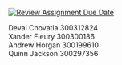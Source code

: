 [![Review Assignment Due Date](https://classroom.github.com/assets/deadline-readme-button-24ddc0f5d75046c5622901739e7c5dd533143b0c8e959d652212380cedb1ea36.svg)](https://classroom.github.com/a/NsogzK3F)

Deval Chovatia 300312824 <br>
Xander Fleury 300300186 <br>
Andrew Horgan 300199610 <br>
Quinn Jackson 300297356
